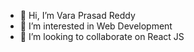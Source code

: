 - 👋 Hi, I’m Vara Prasad Reddy
- 👀 I’m interested in Web Development
- 💞️ I’m looking to collaborate on React JS

<!---
vprasadreddy/vprasadreddy is a ✨ special ✨ repository because its `README.md` (this file) appears on your GitHub profile.
You can click the Preview link to take a look at your changes.
--->
